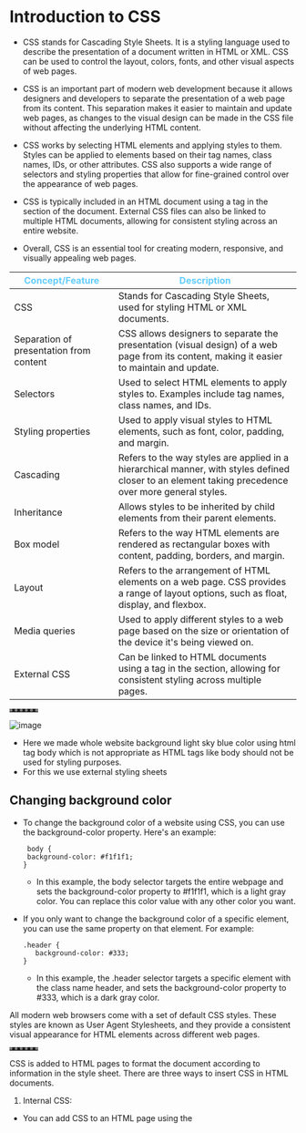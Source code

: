 # Introduction to CSS

- CSS stands for Cascading Style Sheets. It is a styling language used to describe the presentation of a document written in HTML or XML. CSS can be used to control the layout, colors, fonts, and other visual aspects of web pages.

- CSS is an important part of modern web development because it allows designers and developers to separate the presentation of a web page from its content. This separation makes it easier to maintain and update web pages, as changes to the visual design can be made in the CSS file without affecting the underlying HTML content.

- CSS works by selecting HTML elements and applying styles to them. Styles can be applied to elements based on their tag names, class names, IDs, or other attributes. CSS also supports a wide range of selectors and styling properties that allow for fine-grained control over the appearance of web pages.

- CSS is typically included in an HTML document using a <link> tag in the <head> section of the document. External CSS files can also be linked to multiple HTML documents, allowing for consistent styling across an entire website.

- Overall, CSS is an essential tool for creating modern, responsive, and visually appealing web pages.


| Concept/Feature | Description |
| --- | --- |
| CSS | Stands for Cascading Style Sheets, used for styling HTML or XML documents. |
| Separation of presentation from content | CSS allows designers to separate the presentation (visual design) of a web page from its content, making it easier to maintain and update. |
| Selectors | Used to select HTML elements to apply styles to. Examples include tag names, class names, and IDs. |
| Styling properties | Used to apply visual styles to HTML elements, such as font, color, padding, and margin. |
| Cascading | Refers to the way styles are applied in a hierarchical manner, with styles defined closer to an element taking precedence over more general styles. |
| Inheritance | Allows styles to be inherited by child elements from their parent elements. |
| Box model | Refers to the way HTML elements are rendered as rectangular boxes with content, padding, borders, and margin. |
| Layout | Refers to the arrangement of HTML elements on a web page. CSS provides a range of layout options, such as float, display, and flexbox. |
| Media queries | Used to apply different styles to a web page based on the size or orientation of the device it's being viewed on. |
| External CSS | Can be linked to HTML documents using a <link> tag in the <head> section, allowing for consistent styling across multiple pages. |

**********

![image](https://user-images.githubusercontent.com/125631878/229371302-bc9478a4-aba9-4cbb-b4a9-d0d84d76434d.png)
<br> 
- Here we made whole website background light sky blue color using html tag body which is not appropriate as HTML tags like body should not be used for styling purposes.<br> 
- For this we use external styling sheets


## Changing background color
- To change the background color of a website using CSS, you can use the background-color property. Here's an example:
   ```
    body {
    background-color: #f1f1f1;
   }
   ```
   - In this example, the body selector targets the entire webpage and sets the background-color property to #f1f1f1, which is a light gray color. You can replace this color value with any other color you want.


- If you only want to change the background color of a specific element, you can use the same property on that element. For example:
  ```
  .header {
     background-color: #333;
  }
  ``` 
  
   - In this example, the .header selector targets a specific element with the class name header, and sets the background-color property to #333, which is a dark gray color.

All modern web browsers come with a set of default CSS styles. These styles are known as User Agent Stylesheets, and they provide a consistent visual appearance for HTML elements across different web pages.

**********
   
CSS is added to HTML pages to format the document according to information in the style sheet. There are three ways to insert CSS in HTML documents.
1. Internal CSS:
- You can add CSS to an HTML page using the <style> element in the <head> section of your HTML document.
   
![image](https://user-images.githubusercontent.com/125631878/230059319-8b12a553-ee73-4f9d-88b6-63a6a65983e0.png)

- In this example, the `<style>` element is used to define a CSS rule that sets the color of the `<h1>` element to blue.   
---

2. External CSS:
 - Another way to add CSS to an HTML document is by creating an external CSS file and linking it to the HTML document using the `<link>` element in the `<head>` section of your HTML document.

HTML code:
![image](https://user-images.githubusercontent.com/125631878/230060845-14156de5-e77c-4c76-af7e-f0ea2edbd648.png)
   
CSS code:
![image](https://user-images.githubusercontent.com/125631878/230060661-c0b02f0f-19bf-4e21-9afb-cf7edb9bccca.png)

   
3. Inline CSS:
 - Finally, you can add CSS directly to an HTML element using the style attribute.

![image](https://user-images.githubusercontent.com/125631878/230061561-5926dd00-7e71-4999-8392-5ede1e3378b7.png)
   
**********



## Writing CSS code in HTML page only 
   
- Write `<sheet>` tag between `<head>` tag of html code snippet
![image](https://user-images.githubusercontent.com/125631878/229580893-b83815e7-3efb-4bdc-b372-5b69d44cf667.png)

- In order to select HTML tag, specify the name of the element you want to change (which in this case is body)
   ```
    <style>
                body {
                      background-color: #DAF5FF;
                }                           
    </style>
   ```
   ![image](https://user-images.githubusercontent.com/125631878/229371008-2f0cbd29-ee9f-47d5-810e-ea93392f73b2.png)
   
- If want to change whole horizontal rows `<hr>` color using css
     ```  
     hr {
        background-color: white;
     }
    ```
   
   Output: <br>
   ![image](https://user-images.githubusercontent.com/125631878/229371693-30219604-08bf-4cbc-895b-f8305c594bd4.png)
   

  [Note]: Instead of changing attributes of all `<hr>` in HTML we can simply do once by changing hr attribute in `<style>` tag inside `<head>` tag

   
 
   # Default CSS in browser 
     Most modern web browsers come with default CSS styles that are applied to HTML elements unless overridden by custom styles. The default styles may vary slightly between different browsers, 
   
   | CSS Property | Default Value | Description |
   | --- | --- | --- |
   | `font-family` | `sans-serif` | The default font family used for most HTML elements. This is typically a generic sans-serif font like Arial or Helvetica. |
   | `font-size` | `16px` | The default font size used for most HTML elements. |
   | `margin` | Varies by element | Most HTML elements have default margin values, which can vary between browsers. |
   | `padding` | Varies by element | Most HTML elements have default padding values, which can vary between browsers. |
   | `color` | `#000` | The default text color for most HTML elements. |
   | `background-color` | `transparent` | The default background color for most HTML elements. |
   | `text-decoration` | `underline` | Links are typically underlined by default. |
   | `text-align` | `left` | The default text alignment for most HTML elements. |
   | `border` | Varies by element | Most HTML elements have default border styles, widths, and colors, which can vary between browsers. |
   | `outline` | None | The default outline style for most HTML elements. |
   | `list-style` | `disc` | The default bullet style used for unordered lists. |
   | `display` | Varies by element | Most HTML elements have default display values, which can vary between browsers. |
   | `float` | `none` | The default float value for most HTML elements. |
   | `clear` | `none` | The default clear value for most HTML elements. |

**********
   
   
   
- Default CSS of `<hr>`
   
  ![image](https://user-images.githubusercontent.com/125631878/229372206-e510a512-ce44-435c-a4eb-e46e614a2516.png)
   

   | Value | Description |
   | --- | --- |
   | `none` | No border is displayed. |
   | `hidden` | Same as `none`, except that it still takes up space. |
   | `dotted` | The border is a series of dots. |
   | `dashed` | The border is a series of short dashes. |
   | `solid` | The border is a solid line. |
   | `double` | The border is a double line. |
   | `groove` | The border looks like it is carved into the page. |
   | `ridge` | The border looks like a ridge. |
   | `inset` | The border looks like it is pressed into the page. |
   | `outset` | The border looks like it is coming out of the page. |

   
   |The border-style property may be specified using one, two, three, or four values.|
   |---|
   |When one value is specified, it applies the same style to all four sides.|
   |When two values are specified, the first style applies to the top and bottom, the second to the left and right.|
   |When three values are specified, the first style applies to the top, the second to the left and right, the third to the bottom.|
   |When four values are specified, the styles apply to the top, right, bottom, and left in that order (clockwise).|
    
   
- Inset border-style
  
   Displays a border that makes the element appear embedded.When applied to a table cell with border-collapse set to collapsed.Displays a border with a carved appearance.
  ![image](https://user-images.githubusercontent.com/125631878/229372397-8d2b7ace-739c-4ea6-a5a3-30b1c1291a0f.png)

  
   Code: <br> 
  ![image](https://user-images.githubusercontent.com/125631878/230065568-af134f66-dcea-4a4e-adb1-fb0b54ab6573.png) 
 
 
We want single line broder with white color. We can do this by changing border style to none. So, we can overwrite the default browser value by specifying a new value for it using CSS
   
   ```  
    hr {
         background-color: white;
         border-style: none;                      
    }
   ```
   ![image](https://user-images.githubusercontent.com/125631878/229373522-df38a887-e97d-4f29-a721-77ea539ea1bb.png)
   
   - Now whole border is gone completely gone. (The border is also a rectangle type but here its height has become 0 pixel).
   - To make them appear use pesticide extension.
   - We can see using pesticide that the pixel of hr has become 0 because of none border style.
   - So use the height property of css to change height of hr element. (Change height to 2 px)
   
   ![image](https://user-images.githubusercontent.com/125631878/229374160-dd39a567-c2a2-4203-9638-e1551219a0fa.png)


- Now height = 2px 
   ```  
    hr {
         background-color: white;
         border-style: none;
         height: 2px;
    }
   ```
   
![image](https://user-images.githubusercontent.com/125631878/229375157-7f3d212c-dd48-4683-a279-8b43a7cf1ddb.png)

**********

- We can also change height of image

    ``` 
    img {
       height: 20px;
    }
    ```

![image](https://user-images.githubusercontent.com/125631878/229375452-af322cef-3422-43da-89d4-856ddcb99cc6.png)

**********

We can also change the width of the hr
    ```
    hr {
         background-color: white;
         border-style: none;
         height: 2px;
         width: 100px;
    }
    ```

![image](https://user-images.githubusercontent.com/125631878/229375751-327357da-9931-4f12-bdb4-12c55aee43f3.png)

We can also use % to change width like
   ```
   hr {
         background-color: white;
         border-style: none;
         height: 2px;
         width: 30%;
   }   
   ```
   
**********

## Task is to make hr small width with dotted lines
1. Input:   
   ```
   hr {
         background-color: white;
         border-style: dotted;
         height: 2px;
         width: 30%;
   }
   ```
   Output:![image](https://user-images.githubusercontent.com/125631878/229448876-99b1c0fe-fcad-4e70-b075-d80ba487f6fb.png)
   
2. It is giving us dotted line in all 4 border with some height
   So lets make height = 0, by just removing height code or = 0px
   ![image](https://user-images.githubusercontent.com/125631878/229449823-c2bc74a2-9bb9-476d-9c7a-1ecfd0129d19.png)
   here we have box with 0px height and only has border around it
   
[Note]: 
   |The border-style property may be specified using one, two, three, or four values.|
   |---|
   |When one value is specified, it applies the same style to all four sides.|
   |When two values are specified, the first style applies to the top and bottom, the second to the left and right.|
   |When three values are specified, the first style applies to the top, the second to the left and right, the third to the bottom.|
   |When four values are specified, the styles apply to the top, right, bottom, and left in that order (clockwise).|
   
3. Now this
   ```
   border-style: dotted none none;
   ```
   ![image](https://user-images.githubusercontent.com/125631878/229452008-9bd6dd04-8430-4755-817a-c8c11166fb5b.png)
   
4. Or 
   ```
   border-style: none;
   border-top-style: dotted;
   ```

5. Or
   ```                
    hr {
         border-style: none;
         border-top-style: dotted;
         border-color: grey;
         border-width: 5px;
         width: 10%;
    }
   ```
![image](https://user-images.githubusercontent.com/125631878/229593823-3034d0cf-56b2-43eb-b3c5-1de931a94a51.png)

**********   

### Border Types
   
   ```
      <html>  
      <head>  
      <style>  
          p.none {border-style: none;}  
          p.dotted {border-style: dotted;}  
          p.dashed {border-style: dashed;}  
          p.solid {border-style: solid;}  
          p.double {border-style: double;}  
          p.groove {border-style: groove;}  
          p.ridge {border-style: ridge;}  
          p.inset {border-style: inset;}  
          p.outset {border-style: outset;}  
          p.hidden {border-style: hidden;}  
          </style>  
         
          </head>  
          <body>  
             
          <p class="none">No border.</p>  
          <p class="dotted">A dotted border.</p>  
          <p class="dashed">A dashed border.</p>  
          <p class="solid">A solid border.</p>  
          <p class="double">A double border.</p>  
          <p class="groove">A groove border.</p>  
          <p class="ridge">A ridge border.</p>  
          <p class="inset">An inset border.</p>  
          <p class="outset">An outset border.</p>  
          <p class="hidden">A hidden border.</p> 
             
      </body>  
      </html> 
``` 

Output:
![image](https://user-images.githubusercontent.com/125631878/229573457-ae8e3762-d61b-4940-872a-a2241de0dfcb.png)     
  
   
**********
## Writing CSS code in HTML page only   
- Remember to save your CSS file and link it to your HTML document using the link tag in the head section of your HTML document for the changes to take effect.
  
**********   

1. We first create CSS folder and make styles.css page inside it
![image](https://user-images.githubusercontent.com/125631878/229595546-1db1436f-4520-4261-8ec2-ec93fccc832b.png)

2. Now we cut paste the style code from HTML `<style>` to `style.css`

3. Then link the css file in html `<head>`
   ```
   <link rel="stylesheet" href="CSS/styles.css">
   ```
   
   Now use this code in style.css
   
   ```
      body {
       background-color: #DAF5FF;
      }

      hr {
          border-style: none;
          border-top-style: dotted;
          border-color: grey;
          border-width: 5px;
          width: 10%;
      }
   ```
   Using above css code we get same light blue backgound and dotted horizontal row in main index page. <br>
   We can also change the colour of hobbbies and contact background by placing the CSS link code in their respective `<head>`
   
**********   
Now lets change the color of h1, h3 size text and thead
   ```
   h1 {
       color: #62CDFF;
   }
   h3 {
       color: #62CDFF;
   }

   thead {
       color: #62CDFF;
   }
   ```
   
   Output:
   ![image](https://user-images.githubusercontent.com/125631878/229733319-a2dd01f6-7178-4e53-88e4-d8196349f112.png)
   
   As CSS is linked to hobbies and contact form, so their body color and text color will change simultaneously <br>
   This will give us
   
**********   
 
## Debugging CSS code using chrome developers tools

### 1. Copy the error code given, inside index.html then find the error using chrome developer tools <br>
We can see that website css is gone 
![image](https://user-images.githubusercontent.com/125631878/229992191-feb8fa9c-5ae5-4a8c-bd35-9253b1270411.png)

Open chrome developer tools / inspect tools (shortcut: ctrl + shift + I)
![image](https://user-images.githubusercontent.com/125631878/229992758-f6d9028f-5922-409f-be44-796b0d599faf.png)

Here we can see 2 errors
   1. File not found: /C:/css/styles.css
   2. File not found: image.png

Debugging
   1. Location of css is in same directory as where is index.html: change location to: css/styles.css 
   2. Image file name image.png not present: put image with same name in same directory    
   
**********   
### 2. Now copy the second code 
We can see that in second code background color is gone. So lets see the error 
![image](https://user-images.githubusercontent.com/125631878/229994837-40b782fe-0272-4038-9ecf-5a2ee5523977.png)
   
![image](https://user-images.githubusercontent.com/125631878/229995997-368c06ec-c200-4c9d-889b-6a55c89b2cc2.png)
- And we're seeing that the color that we desire, which we set inside our stylesheet, is being crossed out and overridden by this white color. <br>
- And if you look carefully inside our new buggy index.html, then here an inline CSS rule inside the body tag to turn the body's background color to white. <br>
- We can make our desired background by removing the HTML body styling <br>

- Lets add internal css in style and set background color as red, so we are having 3 colors 1. white inside inline css, 2. light blue inside external css body  3. red color inside internal css <br>

- Still white color overrides red and light blue color.
   
**********   

# CSS syntax

![image](https://user-images.githubusercontent.com/125631878/230029566-2e73d689-04ae-4718-b668-82d49f0b3498.png)  
   
| Term | Definition |
| --- | --- |
| Selector | The selector is the HTML element that you want to apply styles to. Tag like `<h1>`, `<title>` etc. |
| Property | The property is the characteristic or attribute of the HTML element that you want to style, such as color or font-size. |
| Value | The value is the specific value that you want to set for the property, such as red for color or 16px for font-size. |
| Declaration | The combination of the property and value is called a declaration. Declarations are separated by semicolons. |
| Rule Set | A rule set consists of one or more declarations enclosed in curly braces {} and preceded by a selector. |

Here's an example of CSS syntax:
   ```
         selector {
         property: value;
      }
   ```

For instance, to set the font color of all paragraphs in a document to red, the following CSS rule can be used:
   ```
      p {
        color: red;
      }
   ```
This rule targets all `<p>` elements and sets their color property to red.


**********   

# CSS Selector
   
A CSS selector is a pattern that is used to select HTML elements on a web page that you want to style. Selectors are the foundation of CSS, as they provide a way to target specific elements in your HTML markup and apply styling to them.

There are different types of selectors in CSS, including:

1. Element selectors:
   - Selects HTML elements based on their tag name. For example, you can use "p" to select all paragraphs on a page.
   ```
      p {
     font-size: 16px;
   }
   ```
   - This will select all `<p>` elements on the page and apply a font size of 16 pixels to them.
   - Also it will select all other `<p>` with different id's like `<p id="para1">`, `<p id="para2">` and apply font size of 16 to them
   
2. Class selector: 
   - Selects HTML elements based on their class attribute. Class selectors are prefixed with a dot (".") and are followed by the name of the class. For example, you can use ".my-class" to select all elements with the class name "my-class".
   - Apply styles to multiple elements with the same class name.
   ```
      .my-class {
     color: blue;
     text-align: center;  
   }
   ```
   - This will select all elements with the class name "my-class" and apply a blue color and align text to center. 
   In the HTML, the class is defined like this: `<div class="my-class">`
   - The above code will make all the tags with class name "my-class" (e.g. `<h1 class="my-class">` and `<p class="my-class">`) applies blue color and center align the content in the tags.
   - If `<h1 = "my-class">` and `<p="my-class">` have same class  but want to select specific class like only paragraph then use this 
   ```
      p.my-class {
      color: blue;
      text-align: center;
      }
   ```
   
3. ID selectors:
   - Selects HTML elements based on their ID attribute. ID selectors are prefixed with a hash symbol ("#") and are followed by the name of the ID. For example, you can use "#my-id" to select the element with the ID "my-id".
   -  You cannot have two ID selectors with the same name on the same web page. Each ID selector must have a unique name because the ID selector is used to select and apply styles to a specific HTML element on a web page.
   ```
      #my-id {
     background-color: yellow;
   }
   ```
   - This will select the element with the ID "my-id" and apply a yellow background color to it. In the HTML, the ID is defined like this: `<div id="my-id">`.
   
4. Attribute selectors: 
   - Selects HTML elements based on their attributes. Attribute selectors are enclosed in square brackets and contain the name of the attribute and an optional value. For example, you can use "[href]" to select all elements with the "href" attribute, or "[href='https://example.com']" to select elements with the "href" attribute set to "https://example.com".
   ```
      a[href="https://example.com"] {
     color: red;
   }
   ```
 
5. Pseudo-class selectors: 
   - Selects HTML elements based on their state or position in the document. Pseudo-class selectors are prefixed with a colon (":") and are followed by the name of the state or position. For example, you can use ":hover" to select an element when the user hovers over it with the mouse. 
     ```
        a:hover {
        text-decoration: underline;
      }
     ```
   - This will select all `<a>` elements when the user hovers over them with the mouse and apply an underline text decoration to them.
   
6. Combinators:
   - Combinators are used to select elements based on their relationship to other elements. There are several types of combinators, including descendant selectors, child selectors, and adjacent sibling selectors.
   
   ```
      ul > li {
     list-style: none;
   }
   ```
   - This will select all `<li>` elements that are direct children of a `<ul>` element and remove the list-style from them.

7. Universal Selector:
   - The Universal Selector matches any element type. It is denoted by an asterisk (*) symbol. When used alone, it selects all elements on the page.
   ```
      * {
     font-size: 16px;
   }
   ```
   - This will apply the font size of 16 pixels to all elements on the page like `<h1>` `<p>` `<p=class1>` `<h2>` and all others elecments  
   
8. Group Selector:
   - The grouping selector is used to select all the elements with the same style definitions.
   - Grouping selector is used to minimize the code. Commas are used to separate each selector in grouping.
   ```
      h1, h2, h3, p {
     font-family: Arial, sans-serif;
   }

   ```
   - This will apply the font family of Arial or any sans-serif font to all headings and paragraphs on the page.  

## Specificity of selectors
- In CSS, selectors are used to target specific HTML elements on a web page and apply styles to them.
- The specificity of a selector refers to how specific it is in targeting elements on a web page. <br> <br>
  `Element selectors < Class selectors < ID selectors < Inline styles`
   
- If multiple CSS selectors target the same HTML element, their specificities are compared.
- The selector with the highest specificity will apply its styles to the element.
- Its important to be careful when writing CSS to avoid conflicts caused by selectors with equal specificity.
- If there is a conflict, the most recently defined selector will take precedence.  <br>
 

**********   
# Shahi Paneer Fansite
- A new site is made where two emoji of Paneer and Brocoli are used and their background color are changed
- Also we are changing heading color using CSS by two ways 
  1. Using tag selector h1{}  (here selecting red color)
  2. Using ID selector #heading{}   (here selecting blue color)
- But in output heading color is of blue and not red 
- The h1 color being red but it's crossed out because the id heading is more specific <br>
- `When both an ID selector and a tag selector are used in CSS, the ID selector will take precedence over the tag selector. This is because ID selectors have a higher specificity value than tag selectors.`
   

## The CSS stlying code:
   
![image](https://user-images.githubusercontent.com/125631878/230074193-ec1edba4-556f-4623-a9fb-9601af471909.png)
   
![image](https://user-images.githubusercontent.com/125631878/230070390-150e1ab3-e486-4b65-9a2d-d448444f73be.png)
### Shahi Paneer website:   
![image](https://user-images.githubusercontent.com/125631878/230074511-170d4715-0b00-42bd-99af-ec37265b6d55.png)

   
**********   
# Intermediate CSS

## Favicon
- A favicon is a small icon that represents a website or web application and is typically displayed in the browser's address bar or next to the page title in a tab.
- To add a favicon to a website, you need to create a small image file and save it as a .ico, .png, or .gif file. 
- Then, you can add the favicon code to the HTML header of your website using the following code:
  ```
  <link rel="icon" href="favicon.ico" type="image/x-icon">
  ```
- The <link> tag in HTML is used to link external resources such as CSS stylesheets, favicon images, web fonts, and more. It is placed in the head section of an HTML document
- The rel attribute is used to define the type of link being used and how the linked resource should be used by the current document.
- Common values of rel attribute are: "stylesheet" is used for linking style sheet to HTML document and "icon" value is used to link a favicon icon to a website.
   
**********   
   
 ## Div
   
 - In HTML, the `<div>` tag is a container element that is used to group together other elements and apply styles or functionality to them as a group. The "div" stands for "division" and it is often used to divide a web page into logical sections or to organize content into columns or rows.
 - Example:
  ![image](https://user-images.githubusercontent.com/125631878/230733209-a7c1e709-2007-4825-8e93-b6a1f5601604.png)

 - In this example, the `<div>` element contains a heading (`<h1>`) and a paragraph (`<p>`) element. The content inside the `<div>` tag will be grouped together and can be targeted with CSS selectors to apply styling or other functionality.

 - You can also use the id and class attributes on the `<div>` tag to further customize and target specific elements on the page. For example:
   ![image](https://user-images.githubusercontent.com/125631878/230733282-a3e7540f-3306-4cb9-98d5-54f2ea7bb45b.png)

 - In this example, the first `<div>` tag has an id attribute of "header", which can be targeted with CSS to apply specific styles to the header of the page. The second `<div>` tag has a class attribute of "section", which can be used to style all sections of the page in a similar way.
 
 - Normal div with height and andth of 200px and skyblue background color:
 ![image](https://user-images.githubusercontent.com/125631878/230939022-14630934-b47c-4720-a430-3687e7510467.png)

   
**********

| Point | Explanation |
| ----- | ----- |
| Container element | The `<div>` tag is a container element that groups together other elements on a web page. |
| Logical sections | It is used to divide a web page into logical sections or to organize content into columns or rows. |
| "div" stands for... | The "div" in `<div>` stands for "division". |
| Content | You can add other HTML elements, such as headings, paragraphs, images, and lists, inside a `<div>` tag to group them together. |
| CSS selectors | The content inside a `<div>` tag can be targeted with CSS selectors to apply styling or other functionality. |
| `id` and `class` attributes | You can use the `id` and `class` attributes on a `<div>` tag to further customize and target specific elements on the page. |
| `id` attribute | The `id` attribute can be used to target a specific element on the page with CSS or JavaScript. |
| `class` attribute | The `class` attribute can be used to apply styles or functionality to multiple elements on the page. |
| Commonly used | The `<div>` tag is a very commonly used element in HTML and is often used in conjunction with other layout and styling techniques to create a visually appealing and organized web page. |
   
**********   
     
 # Css - My Style
 
 - Here we are creating a more beautiful website using CSS
 - Inside body we used h1 and p tag and later on we used empty div tag 
 - Using Pesticide we saw h1 and p box but not of div .. that was because the height of div was 0 where as width was: 878.400
 
 ![image](https://user-images.githubusercontent.com/125631878/230734221-67861a26-6767-48dd-8759-b7b78b832e06.png)
 ![image](https://user-images.githubusercontent.com/125631878/230734270-17b2f7e3-8576-4e32-8e2f-58ad2cc570eb.png)  
 ![image](https://user-images.githubusercontent.com/125631878/230734114-5bc19719-9dba-4f2b-a90a-60a6ea4c851d.png)
   
 - So now in chrome developer, selecting div .. inside element.style <br>
   we write background color: blue;  but background doesn't change this is because of 0 height 
![image](https://user-images.githubusercontent.com/125631878/230735729-abddad89-8a03-4d9c-bf70-1a265403744d.png)

 - So we will add height: 100px; <br>
   Now we can see the blue color div
![image](https://user-images.githubusercontent.com/125631878/230735690-ba5c5137-9104-4207-bc42-f880a58cbe8a.png)
- We can also change margin of div in box by clicking the top, left, right, bottom and giving their values, and it will automatically get added in element.style locally for temporary period, but will not change the real codebase
![image](https://user-images.githubusercontent.com/125631878/230736473-73a23c4a-00a2-46e2-9cd9-0e982ec6ad0e.png)

# Box Model of CSS
- In CSS, the Box Model is a conceptual model that describes how elements are rendered on a web page. Each HTML element on a page is considered a rectangular box, with properties such as width, height, padding, border, and margin, that determine how the box is sized and positioned.

 ![image](https://user-images.githubusercontent.com/125631878/230940443-be8b1d38-bd54-4e5c-99d5-93c26d16d4b8.png)
   
The box model consists of four layers:

- Content: This is the actual content of the HTML element, such as text, images, or videos. The content is surrounded by padding.
- Padding: This is the space between the content and the element's border. It is defined using the padding property in CSS.
- Border: This is a line that surrounds the element's padding. It is defined using the border property in CSS.
- Margin: This is the space between the element's border and the neighboring elements. It is defined using the margin property in CSS.
   
Each layer of the box model is added to the previous layer to calculate the total size of the box. For example, the total width of an element would be the sum of its content width, padding width, and border width. <br>
Understanding the box model is important for designing web pages, as it helps ensure that elements are properly sized and positioned on the page.

- 3 divs with different color default body margins
![image](https://user-images.githubusercontent.com/125631878/230943160-1b409bae-1390-4a95-a92c-508099cac80e.png)
   
- Same divs but now body and h3 with 0 margin
![image](https://user-images.githubusercontent.com/125631878/230944096-7c645ce7-e902-4cd6-b473-0288aa8a4a40.png)

## Challenge
3 boxes with 200x200px, box 1: 10px border & 20px padding, box 2: 20px border, box 3: 10px border <br>
We used `position: absolute; top: 260px; left: 260px;`
![image](https://user-images.githubusercontent.com/125631878/230947580-a3b4292b-e806-4f12-9710-a3809b292e70.png)

Angela yu's way <br>
Used `margin-left:260px;`
![image](https://user-images.githubusercontent.com/125631878/230953029-438dd733-3850-446c-b6ed-3be7bf8565b6.png)


# Display property in CSS

- The display property in CSS is used to specify the type of rendering box used for an HTML element. It determines how an element should be displayed on the web page.
- Syntax: `display:value;`
- There are several possible values for the display property:

1) block: The element is displayed as a block-level element, which takes up the full width of its container and starts on a new line.
- Common block elements are : `<p> , <h1> through <h6> , <div> , <ol> , <ul> , <li> , <hr> ,  <table> , <form> `
   
![image](https://user-images.githubusercontent.com/125631878/231154706-a45325a9-aaf2-43b3-ae7b-cb411ef45e0f.png)

2) inline: The element is displayed inline, which means it flows with the text and does not start on a new line.
- Common inlin elements are: ` <span> , <a> , <em> , <b> , <img> `
![image](https://user-images.githubusercontent.com/125631878/231154531-ecc13dcf-5e93-4cbe-8027-0deb1f3e9c0e.png)

3) inline-block: The element is displayed inline, but it also has a width and height, allowing it to have padding and margins. or It, is very similar to inline element but the difference is that you are able to set the width and height.
![image](https://user-images.githubusercontent.com/125631878/231154969-5f6d6a92-f73e-472b-8d03-6ed101a621dc.png)
   
4) none: The element is not displayed at all, effectively hiding it from view. Or The "none" value totally removes the element from the page. It will not take any space.
![image](https://user-images.githubusercontent.com/125631878/231155432-3596c85b-90a8-4fe4-85ea-1eb92369b5b0.png)

5) flex: The element is displayed as a flex container, allowing its children to be flex items.
![image](https://user-images.githubusercontent.com/125631878/231159563-dd02c497-2e0c-4862-9167-91e71f361567.png)
   
6) grid: The element is displayed as a grid container, allowing its children to be grid items.
![image](https://user-images.githubusercontent.com/125631878/231156844-5a82a6df-88ec-4357-a425-43845d024336.png)
   
7) table: The element is displayed as a table, with table-related properties like table-row and table-cell.
![image](https://user-images.githubusercontent.com/125631878/231160793-0fe2abbc-4852-4f63-8b9e-c59c1aee107b.png)


8) inline-table: The element is displayed as an inline-level table.
![image](https://user-images.githubusercontent.com/125631878/231158669-7b775073-9922-470b-95e0-567f6467c7fe.png)

   
9) list-item: The element is displayed as a list item, like the li element in an unordered or ordered list.
![image](https://user-images.githubusercontent.com/125631878/231161613-8693cf71-e3ad-4b00-859e-4e333c07db28.png)

   
**[Note]**: `Span:` In HTML, the `<span>` element is an inline-level element that is used as a container for small pieces of content within a larger block-level element.

The `<span>` element doesn't have any semantic meaning, and is typically used for styling purposes, such as changing the color, font size, or font family of a small piece of text.
![image](https://user-images.githubusercontent.com/125631878/231229840-3ea5588f-5e59-4fc0-85ec-50397dfff2b7.png)

   
**********  
   
- Using Pesticide we can look at display property whether their width is till end or up to a certain length
![image](https://user-images.githubusercontent.com/125631878/231231840-55803541-9c21-4041-ad2b-8fe278588a91.png)

   
**********  
- block (`<p>`) Vs inline (`<span>`)
![image](https://user-images.githubusercontent.com/125631878/231236941-e11db8cb-00a0-428a-926a-b7dc238a1a21.png)
   
**********
- We can change width of block (`<p>`) but not of inline (`<span>`)
![image](https://user-images.githubusercontent.com/125631878/231237257-5e7b6be1-63b1-476f-bbb9-9884f94b84e3.png)

- Changing display property of `block to inline` and `inline to block`
![image](https://user-images.githubusercontent.com/125631878/231241325-2fc9bce9-e8c5-4dcd-9946-8e360006ec0f.png)

- Span inline-block
![image](https://user-images.githubusercontent.com/125631878/231243162-47b23163-812f-409d-82cc-a96c4fdf8392.png)

- none display
![image](https://user-images.githubusercontent.com/125631878/231244546-77bac2a6-08f7-4f86-b835-01c3704d4b21.png)

- Hidden visibility
![image](https://user-images.githubusercontent.com/125631878/231245766-ec566a75-29f1-45dc-8c31-e2dd4b891eb6.png)

**********

# Position Properties in CSS

![image](https://user-images.githubusercontent.com/125631878/231745806-c8f3b20a-7949-4ff6-845b-568d67deb228.png)
- CSS positioning refers to the technique used to position HTML elements on a webpage. There are different types of CSS positions, each with its own set of rules and properties. The most common types of positions are:
   
1) CSS Static Positioning: This is a by default position for HTML elements. It always positions an element according to the normal flow of the page. It is not affected by the top, bottom, left and right properties.


2) CSS Fixed Positioning: The fixed positioning property helps to put the text fixed on the browser. This fixed test is positioned relative to the browser window, and doesn't move even you scroll the window.
   
![image](https://user-images.githubusercontent.com/125631878/231464973-b96eea88-7d94-4d90-ba19-36c24961ad43.png)

3) CSS Relative Positioning: The relative positioning property is used to set the element relative to its normal position.
   
![image](https://user-images.githubusercontent.com/125631878/231465493-a8ecd908-f011-4db6-8cfc-09f741a4e8a9.png)

4) CSS Absolute Positioning: The absolute positioning is used to position an element relative to the first parent element that has a position other than static. If no such element is found, the containing block is HTML. With the absolute positioning, you can place an element anywhere on a page.   

![image](https://user-images.githubusercontent.com/125631878/231466188-cabba2e3-4a2c-4662-8ebe-231195e15769.png)
   
## All CSS Position Properties   
| No. | Property | Description | Values |
| --- | --- | ------ | --- |
| 1 | bottom | It is used to set the bottom margin edge for a positioned box. | `auto`, `length`, `%`, `inherit` |
| 2 | clip | It is used to clip an absolutely positioned element. | `shape`, `auto`, `inherit` |
| 3 | cursor | It is used to specify the type of cursors to be displayed. | `url`, `auto`, `crosshair`, `default`, `pointer`, `move`, `e-resize`, `ne-resize`, `nw-resize`, `n-resize`, `se-resize`, `sw-resize`, `s-resize`, `w-resize`, `text`, `wait`, `help` |
| 4 | left | It sets a left margin edge for a positioned box. | `auto`, `length`, `%`, `inherit` |
| 5 | overflow | This property is used to define what happens if content overflows an element's box. | `auto`, `hidden`, `scroll`, `visible`, `inherit` |
| 6 | position | It is used to specify the type of positioning for an element. | `absolute`, `fixed`, `relative`, `static`, `inherit` |
| 7 | right | It is used to set a right margin edge for a positioned box. | `auto`, `length`, `%`, `inherit` |
| 8 | top | It is used to set a top margin edge for a positioned box. | `auto`, `length`, `%`, `inherit` |
| 9 | z-index | It is used to set the stack order of an element. | `number`, `auto`, `inherit` |


**********
   
- Challenge: Using div make 3 square boxes of 100px side of colors blue, yellow, red. Then align these boxes in same line and arrange them in this sequence: red, blue, yellow using `relative positioning`
   
Our Solution:
![image](https://user-images.githubusercontent.com/125631878/231399169-87e00878-d14a-493b-a66a-a8add332b9ed.png)
![image](https://user-images.githubusercontent.com/125631878/231397801-0472b91c-4e06-4f9a-bbec-489b4bcb2f1c.png)
- Here the position of boxes change with respect to their own original position
Angela Yu Solution:
![image](https://user-images.githubusercontent.com/125631878/231490342-2dd3bc78-789d-4208-9118-99d33c9987a5.png)

**********
   
- Challenge: Using div make 3 square boxes of 100px side of colors blue, yellow, red. Then align these boxes in same line and arrange them in this sequence: red, blue, yellow using `absolute positioning`

![image](https://user-images.githubusercontent.com/125631878/231750266-9700c0dc-265e-4051-b108-8d0380e5daf3.png)   
- Here the position of box changes relative to body of html 
- There was inbuilt css bcoz of which there was inbuilt margin which we decreased to 0 (margin: 0) [note: if pixel is 0px we directly write 0 and no px]

**********
   
Now lets put red box inside a container then the position of absolute red box will change relative to the container box
![image](https://user-images.githubusercontent.com/125631878/231753443-acf32f4b-2a22-4671-95b6-472c4e5aa11b.png)

**********
Blue and yellow are still relative to body and not container, the text are coming directly under the container if no top used [in container range (0-300px)]
![image](https://user-images.githubusercontent.com/125631878/231754457-2fbdad5f-5b6f-4985-9ec4-913e031e8c8c.png)

**********
# Font Styling
   
This CSS property is used to provide a comma-separated list of font families. It sets the font-face for the text content of an element. This property can hold multiple font names as a fallback system, i.e., if one font is unsupported in the browser, then others can be used. The different font-family is used for making attractive web pages.

### There are two types of font-family names in CSS, which are defined below

- family-name: It is the name of the font-family such as "Courier", "Arial", "Times", etc.
- generic-family: It is the name of the generic family that includes five categories, which are "serif", "sans-serif", "cursive", "fantasy", and "monospace". It should be placed at last in the list of the font family names.  
 
`Default Serif is Times and Sans-serif is Arial`
   
## Syntax: 
```
selector {
  font-family: value;
}
```
- Here, selector refers to the element(s) you want to style, and value is a comma-separated list of font family names and/or generic family names.
   
```
p {
  font-family: "Open Sans", "Helvetica Neue", sans-serif;
}
```
- If "Open Sans" is not available, the browser will try "Helvetica Neue", and if that's not available either, it will fall back to a generic sans-serif font.

[Note]: If our used font is not installed in one of the browsers, then default font will be used which change the look and feel of website
- So, here come `web safe font`, there is a set of font families where most operating system will be able to render it correctly
- Web safe fonts are fonts that are pre-installed on most computers and devices, and are therefore reliably available to use on websites.
- Fonts include common sans-serif and serif fonts like Arial, Helvetica, Times New Roman, and Georgia.
- Ensure that the text on your website is displayed consistently across different devices and operating systems.
- Use this for best safe fonts : https://www.cssfontstack.com/
   
   
| Property | Description |
| --- | --- |
| `font-family` | Sets the typeface of the text |
| `font-size` | Sets the size of the text |
| `font-weight` | Sets the weight of the text (bold or normal) |
| `font-style` | Sets the style of the text (italic or normal) |
| `text-transform` | Changes the case of the text |
| `text-decoration` | Adds underlines, line-throughs, or overlines to the text |
| `font` | Shorthand for setting multiple font-related properties |
| Web fonts | Custom fonts that can be loaded using services like Google Fonts or Font Squirrel |
| `@font-face` | Rule for defining custom fonts and including them in your CSS |
| Accessibility | Considerations for ensuring legibility and contrast of text for users with disabilities |
   
## Font Family
![image](https://user-images.githubusercontent.com/125631878/232249846-ee8c1d1e-1614-436a-a5d8-637f33b7b84e.png)

## Font Family Property
![image](https://user-images.githubusercontent.com/125631878/232250047-e39fc82b-0fc0-4309-a3d9-2e400c4c2e5a.png)

## How to use font family 

- **Normal Font:** Adding a font normally means installing the font on your computer or device and then using it in your software or application. This method works well if the font is a standard font that is available on most devices and operating systems, and if you only need to use the font for local display purposes. 
- **Embedding Font:** Using font embedding, involves embedding the font file itself into your software or website, allowing you to use the font without relying on it being installed on the user's device. This is particularly useful if you are using a custom font that is not widely available, or if you want to ensure consistent display across different devices. But can increase loading times and file sizes.
- Embedding can be done using various methods such as Google Fonts or Adobe Fonts

## Use Google embedding Font:
![image](https://user-images.githubusercontent.com/125631878/232288275-c79d2065-da3a-4b0c-a1ef-327fd4f7f806.png)
1. Select all the fonts of desired size you want
2. Copy the api link and paste it inside link of head
3. Then copy the css rules to specify families and paste it in css h1, h2, p with the desired font families  
   
**********

## rem vs em units in CSS
more details: https://www.digitalocean.com/community/tutorials/css-rem-vs-em-units
   
- em units for the font-size property will be relative to the font-size of the parent element. 
- em units on other properties than font-size will be relative to the font-size of the current element.
- rem units sizes will always be relative to the font-size of the root html element
   
Let’s take this simple example:
```
   .parent {
     font-size: 18px;
   }
   .child {
     font-size: 1.5em;
   }
```
- With that example, the child would have a font-size of 27px (1.5 * 18px = 27px).
- If the parent element doesn’t specify a value for font-size, a value will be looked for higher up in the DOM tree.
- If no font-size is specified all the way up to the root element `(<html>)`, then the browser default of 16px is used.
---
- em units are also used in padding, width, height, max-width.
- When em units are used on other properties than font-size, the value is relative to the element's own font-size

```
   .parent {
     font-size: 18px;
   }
   .child {
     font-size: 1.5em;
     padding: 2em 1em;
   }
```   
- The padding top and bottom on .child will be 54px. That’s 2 times the font-size of our current element’s font size (2 * 27px)
- The padding left and right on .child will be of 27px. That’s 1 time the font-size of our element. 
  
`[Note]:`
`- When em units are used on font-size, the size is relative to the font-size of the parent.` <br>
`- When used on other properties, it’s relative to the font-size of the element itself.`

**********
   
**Compounding Effect:**
The unit can compound from one level to the other.
- Let’s keep a similar basic example:   
```
   .parent {
     font-size: 15px;
   }
   .child {
     font-size: 2em;
   }
```
But let’s use it in our markup like this:
```
<div class="parent">
  I'm 15px
  <div class="child">
  I'm 30px, as expected
    <div class="child">
    I'm 60px, trouble starts!
      <div class="child">
      I'm 120px, now we're really in trouble!
      </div>
    </div>
  </div>
</div>
```
output: 
![image](https://user-images.githubusercontent.com/125631878/232495666-716f5b20-5e5e-42ed-a466-a8d6d94eba91.png)

**********

## rem unit   
- The rem unit, short for root em is a relative unit that’ll always be based upon the font-size value of the root element, which is the `<html>` element. And if the `<html>` element doesn’t have a specified font-size, the browser default of 16px is used.
- So that means that, by using the rem unit, the values of parent elements are ignored, and only the value of the root is taken into consideration.

With a similar example, but in rem:   
```
.html {
  font-size: 16px;
}
.parent {
  font-size: 15px;
}
.child-rem {
  font-size: 2rem;
}
```
```
<div class="parent">
  I'm 15px
  <div class="child-rem">
  I'm 32px, as expected
    <div class="child-rem">
    I'm 32px, yep!
      <div class="child-rem">
      I'm 32px, like clockwork!
      </div>
    </div>
  </div>
</div>
```
![image](https://user-images.githubusercontent.com/125631878/232518332-09922c4d-98d4-4eba-b739-e8651b5f12df.png)
   
` [Note]: Some people like to design everything in rem units for consistency and predictability, while others like to also use em units in places where the influence of nearby parent elements would make sense.`


**********

## CSS Layout - float, clear and clearfix

- The CSS float property specifies how an element should float.
- The CSS clear property specifies what elements can float beside the cleared element and on which side.

## The float Property
- The float property is used for positioning and formatting content e.g. let an image float left to the text in a container.
   
| Property Value | Description |
|---|---|
| `left`| The element floats to the left of its container |
| `right`| The element floats to the right of its container |
| `none`| The element does not float (will be displayed just where it occurs in the text). This is default |
| `inherit`| The element inherits the float value of its parent |

- In its simplest use, the float property can be used to wrap text around images.
![image](https://user-images.githubusercontent.com/125631878/233981810-cc68fb5e-fac1-4820-b4a4-23adc18c5056.png)
![image](https://user-images.githubusercontent.com/125631878/233981982-b57a64e2-f11c-49e0-90c8-aa83d5de9374.png)
![image](https://user-images.githubusercontent.com/125631878/233982713-2b35659f-9876-4cca-a214-e09eaef55418.png)
![image](https://user-images.githubusercontent.com/125631878/233982892-c06a2c94-daf7-4f6a-8872-99e4bd83068e.png)
![image](https://user-images.githubusercontent.com/125631878/233983003-65b5f6b3-1b0d-469c-9dd5-f961f66d6d36.png)
![image](https://user-images.githubusercontent.com/125631878/233983288-6fd063fe-7272-4fa8-9e3b-e6a518cf6554.png)
   
   
## Clear 
- When we use the float property, and we want the next element below (not on right or left), we will have to use the clear property.
- The clear property specifies what should happen with the element that is next to a floating element.

The clear property can have one of the following values:
| Property Value | Description |
|---|---|
| `none` |  The element is not pushed below left or right floated elements. This is default |
| `left` |  The element is pushed below left floated elements `left - The element is pushed below left floated elements |
| `right` | The element is pushed below right floated elements |
| `both` | The element is pushed below both left and right floated elements | 
| `inherit` |  The element inherits the clear value from its parent |   

- When clearing floats, you should match the clear to the float: If an element is floated to the left, then you should clear to the left. Your floated element will continue to float, but the cleared element will appear below it on the web page.
   
**********
   
![image](https://user-images.githubusercontent.com/125631878/233986305-8e1a63ca-51a0-49e1-95fb-248c3f29573b.png)
This example clears the float to the left. Here, it means that the <div2> element is pushed below the left floated <div1> element: 
   
**********

![image](https://user-images.githubusercontent.com/125631878/233987107-eb154705-04ae-447d-bf1d-5bf13765ecda.png)
   
![image](https://user-images.githubusercontent.com/125631878/233988162-50d88f3f-5f8c-4b46-92a7-826d6908c12f.png)

*****

## The z-index Property
- When elements are positioned, they can overlap other elements.
- The z-index property specifies the stack order of an element (which element should be placed in front of, or behind, the others).
- An element can have a positive or negative stack order:
- Note: z-index only works on positioned elements (position: absolute, position: relative, position: fixed, or position: sticky) and flex items (elements that are direct children of display: flex elements).
   
## Overflow
   
- The overflow property specifies whether to clip the content or to add scrollbars when the content of an element is too big to fit in the specified area.

The overflow property has the following values:
   
| Property Value | Description |
|---|---|
| `visible` | Default. The overflow is not clipped. The content renders outside the element's box |
| `hidden` | The overflow is clipped, and the rest of the content will be invisible |
| `scroll` | The overflow is clipped, and a scrollbar is added to see the rest of the content |
| `auto` | Similar to scroll, but it adds scrollbars only when necessary |
   
![image](https://user-images.githubusercontent.com/125631878/233992099-9c347e05-f0cb-445f-8921-a0cad30f65ee.png)

![image](https://user-images.githubusercontent.com/125631878/233993055-c8f60a23-27be-4a37-aa09-f697b3e27195.png)

![image](https://user-images.githubusercontent.com/125631878/233993162-fb5f29e9-17d5-4c73-9c63-aa2c969395c2.png)

![image](https://user-images.githubusercontent.com/125631878/233993267-3b10a148-e575-4865-a490-7ff6d0166bd2.png)

![image](https://user-images.githubusercontent.com/125631878/233993342-1e62a986-1eb3-48ba-957c-2d068292e812.png)

![image](https://user-images.githubusercontent.com/125631878/233993431-1ad00a11-5790-43b1-87cf-1a28eb6dffeb.png)

![image](https://user-images.githubusercontent.com/125631878/233993674-c03827a6-6fc4-4940-92db-8ef6736a0166.png)

**********

# Responsive website design
- Responsive Web Design is about using HTML and CSS to automatically resize, hide, shrink, or enlarge, a website, to make it look good on all devices (desktops, tablets, and phones): <br>
More Details: https://www.w3schools.com/html/html_responsive.asp


**********

**********
